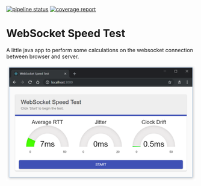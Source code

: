 
[![pipeline status](https://gitlab.com/dansiviter/websocket-speedtest/badges/master/pipeline.svg)](https://gitlab.com/dansiviter/websocket-speedtest/commits/master) [![coverage report](https://gitlab.com/dansiviter/websocket-speedtest/badges/master/coverage.svg)](https://gitlab.com/dansiviter/websocket-speedtest/commits/master)

# WebSocket Speed Test #

A little java app to perform some calculations on the websocket connection between browser and server.

<img src="images/screenshot.png" alt="Echo UI" width="550"/>